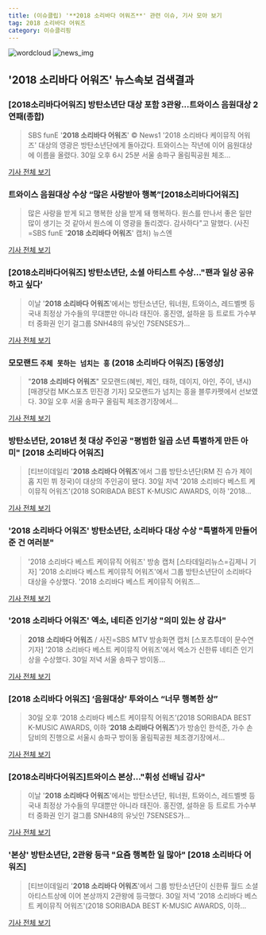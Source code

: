 ```yaml
---
title: (이슈클립) '**2018 소리바다 어워즈**' 관련 이슈, 기사 모아 보기
tag: 2018 소리바다 어워즈
category: 이슈클리핑
---
```

![wordcloud](https://s3.ap-northeast-2.amazonaws.com/lyrics101-wordcloud/2018-08-30-1535635989.png)
![news_img](https://user-images.githubusercontent.com/42597476/44507050-1206f400-a6e4-11e8-8d98-7ffbfebb353f.png)
## **'**2018 소리바다 어워즈**'** 뉴스속보 검색결과
### [2018소리바다어워즈] 방탄소년단 대상 포함 3관왕…트와이스 음원대상 2연패(종합)

>SBS funE '**2018 소리바다 어워즈**' © News1 '2018 소리바다 케이뮤직 어워즈' 대상의 영광은 방탄소년단에게 돌아갔다. 트와이스는 작년에 이어 음원대상에 이름을 올렸다. 30일 오후 6시 25분 서울 송파구 올림픽공원 체조...

<a href="http://news1.kr/articles/?3413387" target="_blank">기사 전체 보기</a>

### 트와이스 음원대상 수상 “많은 사랑받아 행복”[2018소리바다어워즈]

>많은 사랑을 받게 되고 행복한 상을 받게 돼 행복하다. 원스를 만나서 좋은 일만 많이 생기는 것 같아서 원스에 이 영광을 돌리겠다. 감사하다"고 말했다. (사진=SBS funE '**2018 소리바다 어워즈**' 캡처) 뉴스엔

<a href="http://www.newsen.com/news_view.php?uid=201808302150572410" target="_blank">기사 전체 보기</a>

### [2018소리바다어워즈] 방탄소년단, 소셜 아티스트 수상…"팬과 일상 공유하고 싶다'

>이날 '**2018 소리바다 어워즈**'에서는 방탄소년단, 워너원, 트와이스, 레드벨벳 등 국내 최정상 가수들의 무대뿐만 아니라 태진아. 홍진영, 설하윤 등 트로트 가수부터 중화권 인기 걸그룹 SNH48의 유닛인 7SENSES가...

<a href="http://news1.kr/articles/?3413377" target="_blank">기사 전체 보기</a>

### 모모랜드 `주체 못하는 넘치는 흥` (**2018 소리바다 어워즈**) [동영상]

>"**2018 소리바다 어워즈**" 모모랜드(혜빈, 제인, 태하, 데이지, 아인, 주이, 낸시) [매경닷컴 MK스포츠 민진경 기자] 모모랜드가 넘치는 흥을 블루카펫에서 선보였다. 30일 오후 서울 송파구 올림픽 체조경기장에서...

<a href="http://sports.mk.co.kr/view.php?year=2018&no=547635" target="_blank">기사 전체 보기</a>

### 방탄소년단, 2018년 첫 대상 주인공 "평범한 일곱 소년 특별하게 만든 아미" [**2018 소리바다 어워즈**]

>[티브이데일리 '**2018 소리바다 어워즈**'에서 그룹 방탄소년단(RM 진 슈가 제이홉 지민 뷔 정국)이 대상의 주인공이 됐다. 30일 저녁 '2018 소리바다 베스트 케이뮤직 어워즈'(2018 SORIBADA BEST K-MUSIC AWARDS, 이하 '2018...

<a href="http://tvdaily.asiae.co.kr/read.php3?aid=15356343651390208010" target="_blank">기사 전체 보기</a>

### '**2018 소리바다 어워즈**' 방탄소년단, 소리바다 대상 수상 "특별하게 만들어준 건 여러분"

>'2018 소리바다 베스트 케이뮤직 어워즈' 방송 캡처 [스타데일리뉴스=김제니 기자] '2018 소리바다 베스트 케이뮤직 어워즈'에서 그룹 방탄소년단이 소리바다 대상을 수상했다. '2018 소리바다 베스트 케이뮤직 어워즈...

<a href="http://www.stardailynews.co.kr/news/articleView.html?idxno=213794" target="_blank">기사 전체 보기</a>

### '**2018 소리바다 어워즈**' 엑소, 네티즌 인기상 "의미 있는 상 감사"

>**2018 소리바다 어워즈** / 사진=SBS MTV 방송화면 캡처 [스포츠투데이 문수연 기자] '2018 소리바다 베스트 케이뮤직 어워즈'에서 엑소가 신한류 네티즌 인기상을 수상했다. 30일 저녁 서울 송파구 방이동...

<a href="http://stoo.asiae.co.kr/news/naver_view.htm?idxno=2018083021415227285" target="_blank">기사 전체 보기</a>

### [**2018 소리바다 어워즈**] ‘음원대상’ 투와이스 “너무 행복한 상”

>30일 오후 ‘2018 소리바다 베스트 케이뮤직 어워즈’(2018 SORIBADA BEST K-MUSIC AWARDS, 이하 ‘**2018 소리바다 어워즈**’)가 방송인 한석준, 가수 손담비의 진행으로 서울시 송파구 방이동 올림픽공원 체조경기장에서...

<a href="http://www.sedaily.com/NewsView/1S3K9LS6MX" target="_blank">기사 전체 보기</a>

### [2018소리바다어워즈]트와이스 본상…"휘성 선배님 감사"

>이날 '**2018 소리바다 어워즈**'에서는 방탄소년단, 워너원, 트와이스, 레드벨벳 등 국내 최정상 가수들의 무대뿐만 아니라 태진아. 홍진영, 설하윤 등 트로트 가수부터 중화권 인기 걸그룹 SNH48의 유닛인 7SENSES가...

<a href="http://news1.kr/articles/?3413338" target="_blank">기사 전체 보기</a>

### '본상' 방탄소년단, 2관왕 등극 "요즘 행복한 일 많아" [**2018 소리바다 어워즈**]

>[티브이데일리 '**2018 소리바다 어워즈**'에서 그룹 방탄소년단이 신한류 월드 소셜아티스트상에 이어 본상까지 2관왕에 등극했다. 30일 저녁 '2018 소리바다 베스트 케이뮤직 어워즈'(2018 SORIBADA BEST K-MUSIC AWARDS, 이하...

<a href="http://tvdaily.asiae.co.kr/read.php3?aid=15356334491390186010" target="_blank">기사 전체 보기</a>


